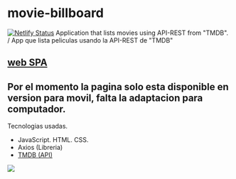 # movie-billboard
[![Netlify Status](https://api.netlify.com/api/v1/badges/9dce7f29-4a40-4edf-9346-2f617b2f3b0b/deploy-status)](https://app.netlify.com/sites/movie-billboard/deploys)
Application that lists movies using API-REST from "TMDB". / App que lista peliculas usando la API-REST de "TMDB"
## [web SPA](https://movie-billboard.netlify.app/)
## Por el momento la pagina solo esta disponible en version para movil, falta la adaptacion para computador.
Tecnologias usadas.
- JavaScript. HTML. CSS.
- Axios (Libreria)
- [TMDB (API)](https://www.themoviedb.org/)

![](styles/moviebillboard.gif)
